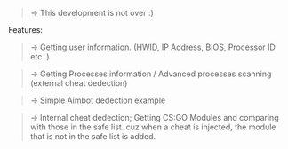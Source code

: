 > -> This development is not over :)


Features:
> -> Getting user information. (HWID, IP Address, BIOS, Processor ID etc..)

> -> Getting Processes information / Advanced processes scanning (external cheat dedection)

> -> Simple Aimbot dedection example

> -> Internal cheat dedection; Getting CS:GO Modules and comparing with those in the safe list. cuz when a cheat is injected, the module that is not in the safe list is added.


